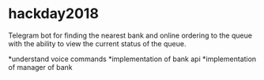 # hackday2018
Telegram bot for finding the nearest bank and online ordering to the queue with the ability to view the current status of the queue.

*understand voice commands
*implementation of bank api
*implementation of manager of bank
